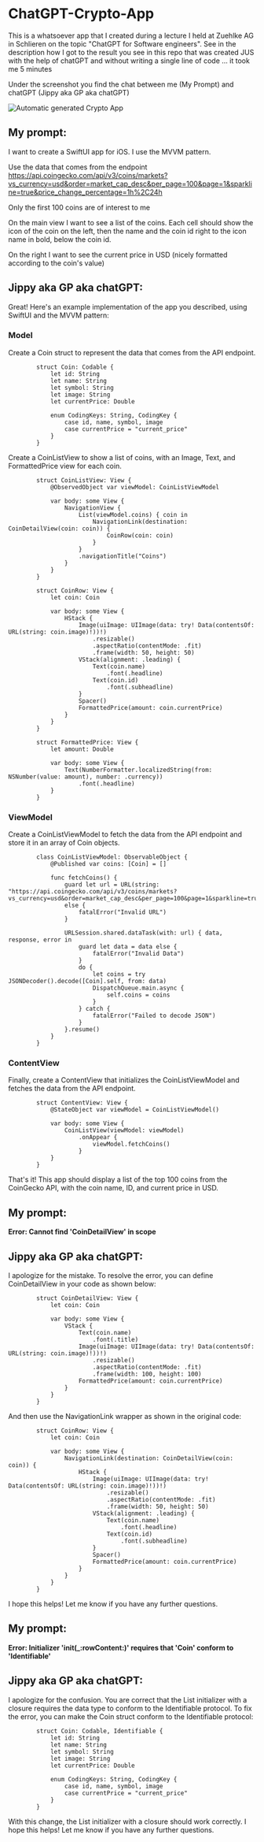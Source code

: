 # ChatGPT-Crypto-App

This is a whatsoever app that I created during a lecture I held at Zuehlke AG in Schlieren on the topic "ChatGPT for Software engineers". See in the description how I got to the result you see in this repo that was created JUS with the help of chatGPT and without writing a single line of code ... it took me 5 minutes

Under the screenshot you find the chat between me (My Prompt) and chatGPT (Jippy aka GP aka chatGPT)

![Automatic generated Crypto App](./screen.png)

## My prompt:
I want to create a SwiftUI app for iOS. I use the MVVM pattern.

Use the data that comes from the endpoint  https://api.coingecko.com/api/v3/coins/markets?vs_currency=usd&order=market_cap_desc&per_page=100&page=1&sparkline=true&price_change_percentage=1h%2C24h

Only the first 100 coins are of interest to me

On the main view I want to see a list of the coins. Each cell should show the icon of the coin on the left, then the name and the coin id right to the icon name in bold, below the coin id.

On the right I want to see the current price in USD (nicely formatted according to the coin's value)

## Jippy aka GP aka chatGPT:
Great! Here's an example implementation of the app you described, using SwiftUI and the MVVM pattern:

### Model
Create a Coin struct to represent the data that comes from the API endpoint.

            struct Coin: Codable {
                let id: String
                let name: String
                let symbol: String
                let image: String
                let currentPrice: Double
                
                enum CodingKeys: String, CodingKey {
                    case id, name, symbol, image
                    case currentPrice = "current_price"
                }
            }


Create a CoinListView to show a list of coins, with an Image, Text, and FormattedPrice view for each coin.

            struct CoinListView: View {
                @ObservedObject var viewModel: CoinListViewModel
                
                var body: some View {
                    NavigationView {
                        List(viewModel.coins) { coin in
                            NavigationLink(destination: CoinDetailView(coin: coin)) {
                                CoinRow(coin: coin)
                            }
                        }
                        .navigationTitle("Coins")
                    }
                }
            }

            struct CoinRow: View {
                let coin: Coin
                
                var body: some View {
                    HStack {
                        Image(uiImage: UIImage(data: try! Data(contentsOf: URL(string: coin.image)!))!)
                            .resizable()
                            .aspectRatio(contentMode: .fit)
                            .frame(width: 50, height: 50)
                        VStack(alignment: .leading) {
                            Text(coin.name)
                                .font(.headline)
                            Text(coin.id)
                                .font(.subheadline)
                        }
                        Spacer()
                        FormattedPrice(amount: coin.currentPrice)
                    }
                }
            }

            struct FormattedPrice: View {
                let amount: Double
                
                var body: some View {
                    Text(NumberFormatter.localizedString(from: NSNumber(value: amount), number: .currency))
                        .font(.headline)
                }
            }


### ViewModel
Create a CoinListViewModel to fetch the data from the API endpoint and store it in an array of Coin objects.

            class CoinListViewModel: ObservableObject {
                @Published var coins: [Coin] = []
                
                func fetchCoins() {
                    guard let url = URL(string: "https://api.coingecko.com/api/v3/coins/markets?vs_currency=usd&order=market_cap_desc&per_page=100&page=1&sparkline=true&price_change_percentage=1h%2C24h") 
                    else {
                        fatalError("Invalid URL")
                    }
                    
                    URLSession.shared.dataTask(with: url) { data, response, error in
                        guard let data = data else {
                            fatalError("Invalid Data")
                        }
                        do {
                            let coins = try JSONDecoder().decode([Coin].self, from: data)
                            DispatchQueue.main.async {
                                self.coins = coins
                            }
                        } catch {
                            fatalError("Failed to decode JSON")
                        }
                    }.resume()
                }
            }


### ContentView
Finally, create a ContentView that initializes the CoinListViewModel and fetches the data from the API endpoint.

            struct ContentView: View {
                @StateObject var viewModel = CoinListViewModel()
                
                var body: some View {
                    CoinListView(viewModel: viewModel)
                        .onAppear {
                            viewModel.fetchCoins()
                        }
                }
            }

That's it! This app should display a list of the top 100 coins from the CoinGecko API, with the coin name, ID, and current price in USD.



## My prompt:
**Error: Cannot find 'CoinDetailView' in scope**

## Jippy aka GP aka chatGPT:
I apologize for the mistake. To resolve the error, you can define CoinDetailView in your code as shown below:

            struct CoinDetailView: View {
                let coin: Coin
                
                var body: some View {
                    VStack {
                        Text(coin.name)
                            .font(.title)
                        Image(uiImage: UIImage(data: try! Data(contentsOf: URL(string: coin.image)!))!)
                            .resizable()
                            .aspectRatio(contentMode: .fit)
                            .frame(width: 100, height: 100)
                        FormattedPrice(amount: coin.currentPrice)
                    }
                }
            }

And then use the NavigationLink wrapper as shown in the original code:

            struct CoinRow: View {
                let coin: Coin
                
                var body: some View {
                    NavigationLink(destination: CoinDetailView(coin: coin)) {
                        HStack {
                            Image(uiImage: UIImage(data: try! Data(contentsOf: URL(string: coin.image)!))!)
                                .resizable()
                                .aspectRatio(contentMode: .fit)
                                .frame(width: 50, height: 50)
                            VStack(alignment: .leading) {
                                Text(coin.name)
                                    .font(.headline)
                                Text(coin.id)
                                    .font(.subheadline)
                            }
                            Spacer()
                            FormattedPrice(amount: coin.currentPrice)
                        }
                    }
                }
            }

I hope this helps! Let me know if you have any further questions.


## My prompt:
**Error: Initializer 'init(_:rowContent:)' requires that 'Coin' conform to 'Identifiable'**



## Jippy aka GP aka chatGPT:
I apologize for the confusion. You are correct that the List initializer with a closure requires the data type to conform to the Identifiable protocol. To fix the error, you can make the Coin struct conform to the Identifiable protocol:

            struct Coin: Codable, Identifiable {
                let id: String
                let name: String
                let symbol: String
                let image: String
                let currentPrice: Double
                
                enum CodingKeys: String, CodingKey {
                    case id, name, symbol, image
                    case currentPrice = "current_price"
                }
            }


With this change, the List initializer with a closure should work correctly. I hope this helps! Let me know if you have any further questions.


